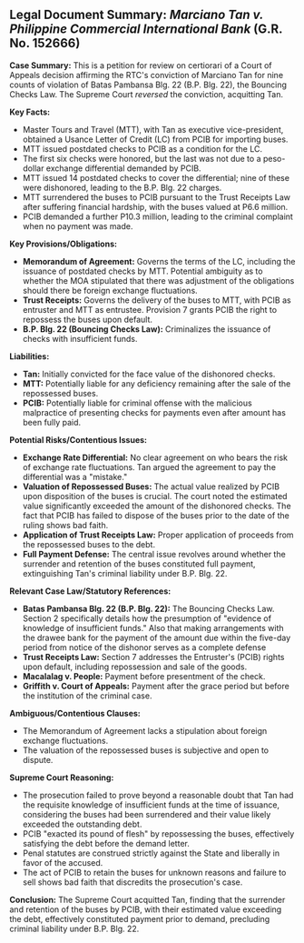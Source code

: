 ## Legal Document Summary: *Marciano Tan v. Philippine Commercial International Bank* (G.R. No. 152666)

**Case Summary:** This is a petition for review on certiorari of a Court of Appeals decision affirming the RTC's conviction of Marciano Tan for nine counts of violation of Batas Pambansa Blg. 22 (B.P. Blg. 22), the Bouncing Checks Law. The Supreme Court *reversed* the conviction, acquitting Tan.

**Key Facts:**

*   Master Tours and Travel (MTT), with Tan as executive vice-president, obtained a Usance Letter of Credit (LC) from PCIB for importing buses.
*   MTT issued postdated checks to PCIB as a condition for the LC.
*   The first six checks were honored, but the last was not due to a peso-dollar exchange differential demanded by PCIB.
*   MTT issued 14 postdated checks to cover the differential; nine of these were dishonored, leading to the B.P. Blg. 22 charges.
*   MTT surrendered the buses to PCIB pursuant to the Trust Receipts Law after suffering financial hardship, with the buses valued at P6.6 million.
*   PCIB demanded a further P10.3 million, leading to the criminal complaint when no payment was made.

**Key Provisions/Obligations:**

*   **Memorandum of Agreement:** Governs the terms of the LC, including the issuance of postdated checks by MTT. Potential ambiguity as to whether the MOA stipulated that there was adjustment of the obligations should there be foreign exchange fluctuations.
*   **Trust Receipts:** Governs the delivery of the buses to MTT, with PCIB as entruster and MTT as entrustee.  Provision 7 grants PCIB the right to repossess the buses upon default.
*   **B.P. Blg. 22 (Bouncing Checks Law):** Criminalizes the issuance of checks with insufficient funds.

**Liabilities:**

*   **Tan:** Initially convicted for the face value of the dishonored checks.
*   **MTT:** Potentially liable for any deficiency remaining after the sale of the repossessed buses.
* **PCIB:** Potentially liable for criminal offense with the malicious malpractice of presenting checks for payments even after amount has been fully paid.

**Potential Risks/Contentious Issues:**

*   **Exchange Rate Differential:** No clear agreement on who bears the risk of exchange rate fluctuations.  Tan argued the agreement to pay the differential was a "mistake."
*   **Valuation of Repossessed Buses:**  The actual value realized by PCIB upon disposition of the buses is crucial. The court noted the estimated value significantly exceeded the amount of the dishonored checks. The fact that PCIB has failed to dispose of the buses prior to the date of the ruling shows bad faith.
*   **Application of Trust Receipts Law:** Proper application of proceeds from the repossessed buses to the debt.
*   **Full Payment Defense:**  The central issue revolves around whether the surrender and retention of the buses constituted full payment, extinguishing Tan's criminal liability under B.P. Blg. 22.

**Relevant Case Law/Statutory References:**

*   **Batas Pambansa Blg. 22 (B.P. Blg. 22):** The Bouncing Checks Law. Section 2 specifically details how the presumption of "evidence of knowledge of insufficient funds." Also that making arrangements with the drawee bank for the payment of the amount due within the five-day period from notice of the dishonor serves as a complete defense
*   **Trust Receipts Law:** Section 7 addresses the Entruster's (PCIB) rights upon default, including repossession and sale of the goods.
*   **Macalalag v. People:** Payment before presentment of the check.
*   **Griffith v. Court of Appeals:** Payment after the grace period but before the institution of the criminal case.

**Ambiguous/Contentious Clauses:**

*   The Memorandum of Agreement lacks a stipulation about foreign exchange fluctuations.
*   The valuation of the repossessed buses is subjective and open to dispute.

**Supreme Court Reasoning:**

*   The prosecution failed to prove beyond a reasonable doubt that Tan had the requisite knowledge of insufficient funds at the time of issuance, considering the buses had been surrendered and their value likely exceeded the outstanding debt.
*   PCIB "exacted its pound of flesh" by repossessing the buses, effectively satisfying the debt before the demand letter.
*   Penal statutes are construed strictly against the State and liberally in favor of the accused.
* The act of PCIB to retain the buses for unknown reasons and failure to sell shows bad faith that discredits the prosecution's case.

**Conclusion:** The Supreme Court acquitted Tan, finding that the surrender and retention of the buses by PCIB, with their estimated value exceeding the debt, effectively constituted payment prior to demand, precluding criminal liability under B.P. Blg. 22.
